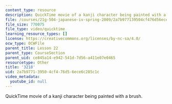 ```yaml
---
content_type: resource
description: QuickTime movie of a kanji character being painted with a brush.
file: /courses/21g-504-japanese-iv-spring-2009/2a7b977139504cf476d56ece6c285c1c_3218.mov
file_size: 770075
file_type: video/quicktime
learning_resource_types: []
license: https://creativecommons.org/licenses/by-nc-sa/4.0/
ocw_type: OCWFile
parent_title: Lesson 22
parent_type: CourseSection
parent_uid: ce845a14-e942-541d-7d56-a411e07e0465
resourcetype: Other
title: '3218'
uid: 2a7b9771-3950-4cf4-76d5-6ece6c285c1c
video_metadata:
  youtube_id: null
---
```

QuickTime movie of a kanji character being painted with a brush.
